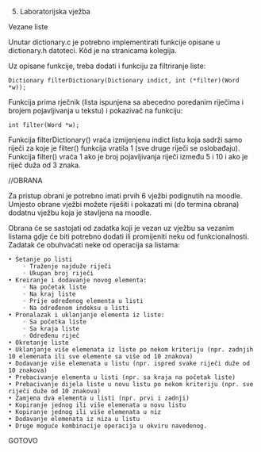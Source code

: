 5. Laboratorijska vježba

Vezane liste 

Unutar dictionary.c je potrebno implementirati funkcije opisane u dictionary.h datoteci. Kôd je na stranicama kolegija.

Uz opisane funkcije, treba dodati i funkciju za filtriranje liste:


    Dictionary filterDictionary(Dictionary indict, int (*filter)(Word *w));


Funkcija prima rječnik (lista ispunjena sa abecedno poredanim riječima i brojem pojavljivanja u tekstu) i pokazivač na funkciju:


    int filter(Word *w);


Funkcija filterDictionary() vraća izmijenjenu indict listu koja sadrži samo riječi za koje je filter() funkcija vratila 1 (sve druge riječi se oslobađaju). Funkcija filter() vraća 1 ako je broj pojavljivanja riječi između 5 i 10 i ako je riječ duža od 3 znaka.

//OBRANA

Za pristup obrani je potrebno imati prvih 6 vježbi podignutih na moodle.
Umjesto obrane vježbi možete riješiti i pokazati mi (do termina obrana) dodatnu vježbu koja je stavljena na moodle.

Obrana će se sastojati od zadatka koji je vezan uz vježbu sa vezanim listama gdje će biti potrebno dodati ili promijeniti neku od funkcionalnosti. Zadatak će obuhvaćati neke od operacija sa listama:


    • Šetanje po listi
        ◦ Traženje najduže riječi
        ◦ Ukupan broj riječi
    • Kreiranje i dodavanje novog elementa:
        ◦ Na početak liste
        ◦ Na kraj liste
        ◦ Prije određenog elementa u listi
        ◦ Na određenom indeksu u listi
    • Pronalazak i uklanjanje elementa iz liste:
        ◦ Sa početka liste
        ◦ Sa kraja liste
        ◦ Određenu riječ
    • Okretanje liste
    • Uklanjanje više elemenata iz liste po nekom kriteriju (npr. zadnjih 10 elemenata ili sve elemente sa više od 10 znakova)
    • Dodavanje više elemenata u listu (npr. ispred svake riječi duže od 10 znakova)
    • Prebacivanje elementa u listi (npr. sa kraja na početak liste)
    • Prebacivanje dijela liste u novu listu po nekom kriteriju (npr. sve riječi duže od 10 znakova)
    • Zamjena dva elementa u listi (npr. prvi i zadnji)
    • Kopiranje jednog ili više elemenata u novu listu
    • Kopiranje jednog ili više elemenata u niz
    • Dodavanje elemenata iz niza u listu
    • Druge moguće kombinacije operacija u okviru navedenog.


GOTOVO